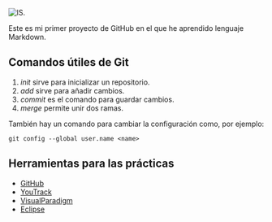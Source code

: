 ![IS.](https://zimbronapps.com/wp-content/uploads/2017/08/Ingenier%C3%ADa-de-Software-1024x700.png)

Este es mi primer proyecto de GitHub en el que he aprendido lenguaje Markdown.

## Comandos útiles de Git

1. *init* sirve para inicializar un repositorio.
2. *add* sirve para añadir cambios.
3. *commit* es el comando para guardar cambios.
4. *merge* permite unir dos ramas.

También hay un comando para cambiar la configuración como, por ejemplo:

`git config --global user.name <name>`

## Herramientas para las prácticas

- [GitHub](https://github.com/)
- [YouTrack](https://www.jetbrains.com/youtrack/?gclid=CjwKCAjwwab7BRBAEiwAapqpTBP7Ley8f6k-kMe7LsIu8aGvc0DVg-Z7TBuE6pynINWK-NWiyjHddBoCAjgQAvD_BwE)
- [VisualParadigm](https://www.visual-paradigm.com/)
- [Eclipse](https://www.eclipse.org/downloads/)
